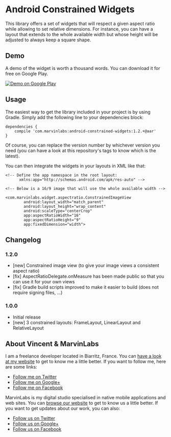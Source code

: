 Android Constrained Widgets
===========================

This library offers a set of widgets that will respect a given aspect ratio while allowing to set 
relative dimensions. For instance, you can have a layout that extends to the whole available width 
but whose height will be adjusted to always keep a square shape.

## Demo

A demo of the widget is worth a thousand words. You can download it for free on Google Play.

<a href="https://play.google.com/store/apps/details?id=com.marvinlabs.widget.constrained.demo">
  <img alt="Demo on Google Play"
         src="http://developer.android.com/images/brand/en_generic_rgb_wo_60.png" />
</a>

## Usage 

The easiest way to get the library included in your project is by using Gradle. Simply add the 
following line to your dependencies block:

    dependencies {
        compile 'com.marvinlabs:android-constrained-widgets:1.2.+@aar'
    }
    
Of course, you can replace the version number by whichever version you need (you can have a look at 
this repository's tags to know which is the latest).

You can then integrate the widgets in your layouts in XML like that:

    <!-- Define the app namespace in the root layout: 
          xmlns:app="http://schemas.android.com/apk/res-auto" -->

    <!-- Below is a 16/9 image that will use the whole available width -->

    <com.marvinlabs.widget.aspectratio.ConstrainedImageView
            android:layout_width="match_parent"
            android:layout_height="wrap_content"
            android:scaleType="centerCrop"
            app:aspectRatioWidth="16"
            app:aspectRatioHeight="9"
            app:fixedDimension="width">

## Changelog

### 1.2.0 

  - [new] Constrained image view (to give your image views a consistent aspect ratio)
  - [fix] AspectRatioDelegate.onMeasure has been made public so that you can use it for your own 
    views
  - [fix] Gradle build scripts improved to make it easier to build (does not require signing files, 
    ...) 

### 1.0.0 

  - Initial release
  - [new] 3 constrained layouts: FrameLayout, LinearLayout and RelativeLayout 

## About Vincent & MarvinLabs

I am a freelance developer located in Biarritz, France. You can 
[have a look at my website](http://vincentprat.info) to get to know me a little better. If you want 
to follow me, here are some links:

* [Follow me on Twitter](http://twitter.com/vpratfr)
* [Follow me on Google+](https://plus.google.com/+VincentPrat)
* [Follow me on Facebook](http://www.facebook.com/vpratfr)

MarvinLabs is my digital studio specialised in native mobile applications and web sites. You can 
[browse our website](http://www.marvinlabs.com) to get to know us a little better. If you want to 
get updates about our work, you can also:

* [Follow us on Twitter](http://twitter.com/marvinlabs)
* [Follow us on Google+](https://plus.google.com/+Marvinlabs)
* [Follow us on Facebook](http://www.facebook.com/studio.marvinlabs)
